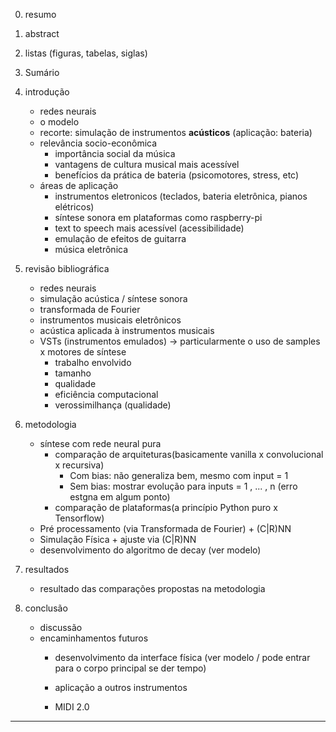 0. resumo

0. abstract

0. listas (figuras, tabelas, siglas)

0. Sumário

1. introdução
	- redes neurais
	- o modelo
    - recorte: simulação de instrumentos **acústicos** (aplicação: bateria)
    - relevância socio-econômica
        - importância social da música
        - vantagens de cultura musical mais acessível
        - benefícios da prática de bateria (psicomotores, stress, etc)
    - áreas de aplicação
        - instrumentos eletronicos (teclados, bateria eletrônica, pianos elétricos)
        - síntese sonora em plataformas como raspberry-pi
        - text to speech mais acessível (acessibilidade)
        - emulação de efeitos de guitarra
        - música eletrônica
2. revisão bibliográfica
    - redes neurais
    - simulação acústica / síntese sonora
    - transformada de Fourier
    - instrumentos musicais eletrônicos
    - acústica aplicada à instrumentos musicais
    - VSTs (instrumentos emulados) -> particularmente o uso de samples x motores de síntese
        - trabalho envolvido
        - tamanho
        - qualidade
        - eficiência computacional
        - verossimilhança (qualidade)
3. metodologia
    - síntese com rede neural pura
        - comparação de arquiteturas(basicamente vanilla x convolucional x recursiva)
            - Com bias: não generaliza bem, mesmo com input = 1
            - Sem bias: mostrar evolução para inputs = 1 , ... , n (erro estgna em algum ponto)  
        - comparação de plataformas(a princípio Python puro x Tensorflow)
    - Pré processamento (via Transformada de Fourier) + (C|R)NN
    - Simulação Física + ajuste via (C|R)NN
    - desenvolvimento do algoritmo de decay (ver modelo)
4. resultados
    - resultado das comparações propostas na metodologia
5. conclusão
    - discussão
    - encaminhamentos futuros
        - desenvolvimento da interface física (ver modelo / pode entrar para o corpo principal se der tempo)

        - aplicação a outros instrumentos

        - MIDI 2.0
---

